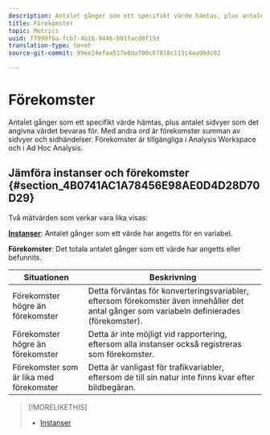 ```yaml
---
description: Antalet gånger som ett specifikt värde hämtas, plus antalet sidvyer som det angivna värdet bevaras för. Med andra ord är förekomster summan av sidvyer och sidhändelser. Förekomster är tillgängliga i Analysis Workspace och i Ad Hoc Analysis.
title: Förekomster
topic: Metrics
uuid: ff999fba-fcb7-4b16-9446-001facd0f15d
translation-type: tm+mt
source-git-commit: 99ee24efaa517e8da700c67818c111c4aa90dc02

---
```



# Förekomster

Antalet gånger som ett specifikt värde hämtas, plus antalet sidvyer som det angivna värdet bevaras för. Med andra ord är förekomster summan av sidvyer och sidhändelser. Förekomster är tillgängliga i Analysis Workspace och i Ad Hoc Analysis.

## Jämföra instanser och förekomster {#section_4B0741AC1A78456E98AE0D4D28D70D29}

Två mätvärden som verkar vara lika visas:

**[Instanser](/help/components/c-variables/c-metrics/metrics-instance.md)**: Antalet gånger som ett värde har angetts för en variabel.

**Förekomster**: Det totala antalet gånger som ett värde har angetts eller befunnits.

| Situationen | Beskrivning |
|---|---|
| Förekomster högre än förekomster | Detta förväntas för konverteringsvariabler, eftersom förekomster även innehåller det antal gånger som variabeln definierades (förekomster). |
| Förekomster högre än förekomster | Detta är inte möjligt vid rapportering, eftersom alla instanser också registreras som förekomster. |
| Förekomster som är lika med förekomster | Detta är vanligast för trafikvariabler, eftersom de till sin natur inte finns kvar efter bildbegäran. |

>[!MORELIKETHIS]
>
>* [Instanser](/help/components/c-variables/c-metrics/metrics-instance.md)


